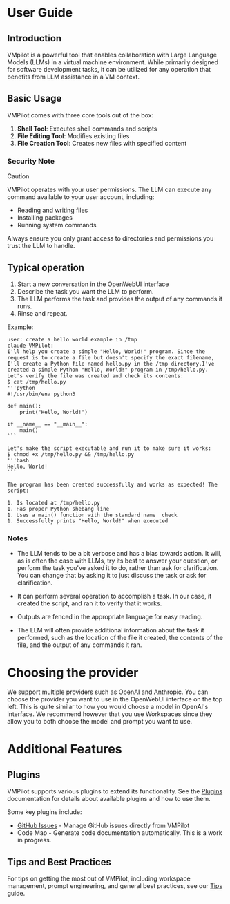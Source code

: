 # User Guide

## Introduction
VMpilot is a powerful tool that enables collaboration with Large Language Models (LLMs) in a virtual machine environment. While primarily designed for software development tasks, it can be utilized for any operation that benefits from LLM assistance in a VM context.

## Basic Usage
VMPilot comes with three core tools out of the box:
1. **Shell Tool**: Executes shell commands and scripts
2. **File Editing Tool**: Modifies existing files
3. **File Creation Tool**: Creates new files with specified content

### Security Note
> [!CAUTION]
> VMPilot operates with your user permissions. The LLM can execute any command available to your user account, including:
> - Reading and writing files
> - Installing packages
> - Running system commands
>
> Always ensure you only grant access to directories and permissions you trust the LLM to handle.

## Typical operation

1. Start a new conversation in the OpenWebUI interface
2. Describe the task you want the LLM to perform.
3. The LLM performs the task and provides the output of any commands it runs.
4. Rinse and repeat.

Example:
````
user: create a hello world example in /tmp
claude-VMPilot:
I'll help you create a simple "Hello, World!" program. Since the request is to create a file but doesn't specify the exact filename, I'll create a Python file named hello.py in the /tmp directory.I've created a simple Python "Hello, World!" program in /tmp/hello.py. Let's verify the file was created and check its contents:
$ cat /tmp/hello.py
'''python
#!/usr/bin/env python3

def main():
    print("Hello, World!")

if __name__ == "__main__":
    main()
```

Let's make the script executable and run it to make sure it works:
$ chmod +x /tmp/hello.py && /tmp/hello.py
'''bash
Hello, World!
```

The program has been created successfully and works as expected! The script:

1. Is located at /tmp/hello.py
1. Has proper Python shebang line
1. Uses a main() function with the standard name  check
1. Successfully prints "Hello, World!" when executed
````

### Notes
- The LLM tends to be a bit verbose and has a bias towards action. It will, as is often the case with LLMs, try its best to answer your question, or perform the task you've asked it to do, rather than ask for clarification. You can change that by asking it to just discuss the task or ask for clarification.

- It can perform several operation to accomplish a task. In our case, it created the script, and ran it to verify that it works.

- Outputs are fenced in the appropriate language for easy reading.

- The LLM will often provide additional information about the task it performed, such as the location of the file it created, the contents of the file, and the output of any commands it ran.

# Choosing the provider

We support multiple providers such as OpenAI and Anthropic. You can choose the provider you want to use in the OpenWebUI interface on the top left. This is quite similar to how you would choose a model in OpenAI's interface. We recommend however that you use Workspaces since they allow you to both choose the model and prompt you want to use.

# Additional Features

## Plugins
VMPilot supports various plugins to extend its functionality. See the [Plugins](plugins.md) documentation for details about available plugins and how to use them.

Some key plugins include:

- [GitHub Issues](github_issues.md) - Manage GitHub issues directly from VMPilot
- Code Map - Generate code documentation automatically. This is a work in progress.

## Tips and Best Practices
For tips on getting the most out of VMPilot, including workspace management, prompt engineering, and general best practices, see our [Tips](tips.md) guide.
